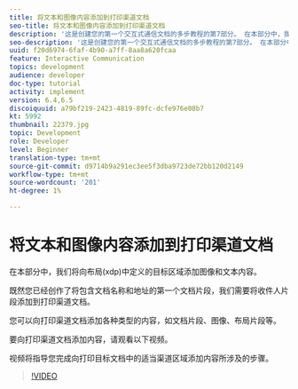 ```yaml
---
title: 将文本和图像内容添加到打印渠道文档
seo-title: 将文本和图像内容添加到打印渠道文档
description: '这是创建您的第一个交互式通信文档的多步教程的第7部分。 在本部分中，我们将向布局(xdp)中定义的目标区域添加图像和文本内容。 '
seo-description: '这是创建您的第一个交互式通信文档的多步教程的第7部分。 在本部分中，我们将向布局(xdp)中定义的目标区域添加图像和文本内容。 '
uuid: f20d6974-6faf-4b90-a7ff-8aa8a620fcaa
feature: Interactive Communication
topics: development
audience: developer
doc-type: tutorial
activity: implement
version: 6.4,6.5
discoiquuid: a79bf219-2423-4819-89fc-dcfe976e08b7
kt: 5992
thumbnail: 22379.jpg
topic: Development
role: Developer
level: Beginner
translation-type: tm+mt
source-git-commit: d9714b9a291ec3ee5f3dba9723de72bb120d2149
workflow-type: tm+mt
source-wordcount: '201'
ht-degree: 1%

---
```



# 将文本和图像内容添加到打印渠道文档

在本部分中，我们将向布局(xdp)中定义的目标区域添加图像和文本内容。

既然您已经创作了将包含文档名称和地址的第一个文档片段，我们需要将收件人片段添加到打印渠道文档。

您可以向打印渠道文档添加各种类型的内容，如文档片段、图像、布局片段等。

要向打印渠道文档添加内容，请观看以下视频。

视频将指导您完成向打印目标文档中的适当渠道区域添加内容所涉及的步骤。

>[!VIDEO](https://video.tv.adobe.com/v/22379t2/?quality=9&learn=on)

